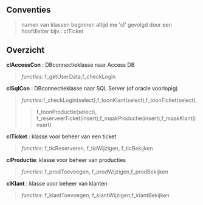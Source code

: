 ## Conventies ##
> namen van klassen beginnen altijd me 'cl' gevolgd door een hoofdletter bijv.: clTicket


## Overzicht ##

**clAccessCon** : DBconnectieklasse naar Access DB

> _functies_: f\_getUserData,f\_checkLogin

**clSqlCon**    : DBconnectieklasse naar SQL Server (of oracle voorlopig)

> _functies_:f\_checkLogin(select),f\_toonKlant(select),f\_toonTicket(select),
> > f\_toonProductie(select),
> > f\_reserveerTicket(insert),f\_maakProductie(insert),f\_maakKlant(insert)

**clTicket**   : klasse voor beheer van een ticket


> _functies_: f\_ticReserveren, f\_ticWijzigen, f\_ticBekijken


**clProductie**: klasse voor beheer van producties

> _functies_: f\_prodToevoegen, f\_prodWijzigen,f\_prodBekijken


**clKlant**    : klasse voor beheer van klanten

> _functies_: f\_klantToevoegen, f\_klantWijzigen,f\_klantBekijken
